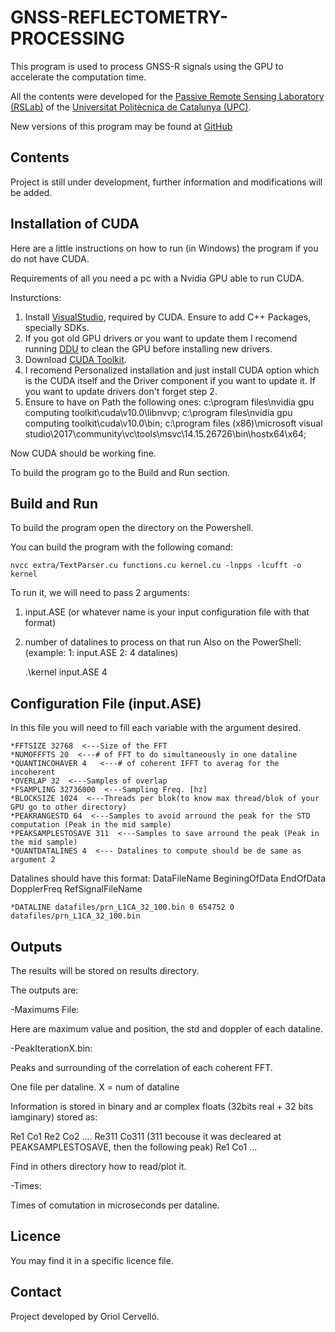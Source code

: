 # GNSS-REFLECTOMETRY-PROCESSING

This program is used to process GNSS-R signals using the GPU to accelerate the computation time. 

All the contents were developed for the [Passive Remote Sensing Laboratory (RSLab)](http://www.tsc.upc.edu/rslab/Passive%20Remote%20Sensing/welcome) of the [Universitat Politècnica de Catalunya (UPC)](http://www.upc.edu/?set_language=en).

New versions of this program may be found at [GitHub](https://github.com/oriolcervello/GNSS-REFLECTOMETRY-PROCESSING/) 

## Contents
Project is still under development, further information and modifications will be added.

## Installation of CUDA

Here are a little instructions on how to run (in Windows) the program if you do not have CUDA.

Requirements of all you need a pc with a Nvidia GPU able to run CUDA.

Insturctions: 

1. Install [VisualStudio](https://visualstudio.microsoft.com/vs/), required by CUDA. Ensure to add C++ Packages, specially SDKs.
2. If you got old GPU drivers or you want to update them I recomend running [DDU](https://www.guru3d.com/files-details/display-driver-uninstaller-download.html) to clean the GPU before installing new drivers.
3. Download [CUDA Toolkit](https://developer.nvidia.com/cuda-downloads).
4. I recomend Personalized installation and just install CUDA option which is the CUDA itself and the Driver component if you want to update it. If you want to update drivers don't forget step 2.
5. Ensure to have on Path the following ones:
c:\program files\nvidia gpu computing toolkit\cuda\v10.0\libnvvp;
c:\program files\nvidia gpu computing toolkit\cuda\v10.0\bin;
c:\program files (x86)\microsoft visual studio\2017\community\vc\tools\msvc\14.15.26726\bin\hostx64\x64;

Now CUDA should be working fine.

To build the program go to the Build and Run section.

## Build and Run

To build the program open the directory on the Powershell.

You can build the program with the following comand:

    nvcc extra/TextParser.cu functions.cu kernel.cu -lnpps -lcufft -o kernel

To run it, we will need to pass 2 arguments:
1. input.ASE (or whatever name is your input configuration file with that format)
2. number of datalines to process on that run
Also on the PowerShell: (example: 1: input.ASE 2: 4 datalines)

    .\kernel input.ASE 4


## Configuration File (input.ASE)
In this file you will need to fill each variable with the argument desired.

    *FFTSIZE 32768  <---Size of the FFT
    *NUMOFFFTS 20  <---# of FFT to do simultaneously in one dataline
    *QUANTINCOHAVER 4   <---# of coherent IFFT to averag for the incoherent
    *OVERLAP 32  <---Samples of overlap
    *FSAMPLING 32736000  <---Sampling Freq. [hz]
    *BLOCKSIZE 1024  <---Threads per blok(to know max thread/blok of your GPU go to other directory)
    *PEAKRANGESTD 64  <---Samples to avoid arround the peak for the STD computation (Peak in the mid sample)
    *PEAKSAMPLESTOSAVE 311  <---Samples to save arround the peak (Peak in the mid sample)
    *QUANTDATALINES 4  <--- Datalines to compute should be de same as argument 2

Datalines should have this format: DataFileName BeginingOfData EndOfData DopplerFreq RefSignalFileName

    *DATALINE datafiles/prn_L1CA_32_100.bin 0 654752 0 datafiles/prn_L1CA_32_100.bin


## Outputs
The results will be stored on results directory.

The outputs are:

-Maximums File:

  Here are maximum value and position, the std and doppler of each dataline.

-PeakIterationX.bin:

  Peaks and surrounding of the correlation of each coherent FFT.

  One file per dataline. X = num of dataline

  Information is stored in binary and ar complex floats (32bits real + 32 bits iamginary) stored as:

  Re1 Co1 Re2 Co2 .... Re311 Co311 (311 becouse it was decleared at PEAKSAMPLESTOSAVE, then the following peak) Re1 Co1 ...

  Find in others directory how to read/plot it.

-Times:

  Times of comutation in microseconds per dataline.

## Licence
You may find it in a specific licence file.

## Contact
Project developed by Oriol Cervelló.
